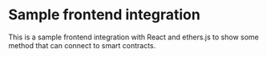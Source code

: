# Sample frontend integration
This is a sample frontend integration with React and ethers.js to show some method that can connect to smart contracts.
